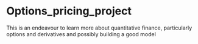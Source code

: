 # Options_pricing_project
This is an endeavour to learn more about quantitative finance, particularly options and derivatives and possibly building a good model
